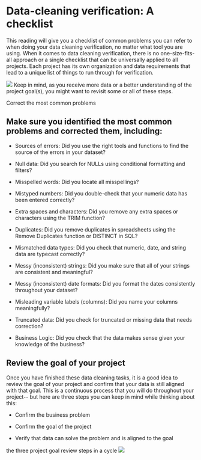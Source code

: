 # Data-cleaning verification: A checklist

This reading will give you a checklist of common problems you can refer to when doing your data cleaning verification, no matter what tool you are using. When it comes to data cleaning verification, there is no one-size-fits-all approach or a single checklist that can be universally applied to all projects. Each project has its own organization and data requirements that lead to a unique list of things to run through for verification. 

<img src="https://d3c33hcgiwev3.cloudfront.net/imageAssetProxy.v1/_GTroK8bT9Ck66CvGy_QjQ_178378e08c49411dbcd1254727c7b9e3_Screen-Shot-2021-03-05-at-1.06.55-PM.png?expiry=1678665600000&hmac=m9SWFiQTudFqFZ5UInQaMGtu0-tuxYqLrQH9obTf-kQ" >
Keep in mind, as you receive more data or a better understanding of the project goal(s), you might want to revisit some or all of these steps. 

Correct the most common problems

## Make sure you identified the most common problems and corrected them, including:

- Sources of errors: Did you use the right tools and functions to find the source of the errors in your dataset?

- Null data: Did you search for NULLs using conditional formatting and filters?

- Misspelled words: Did you locate all misspellings?

- Mistyped numbers: Did you double-check that your numeric data has been entered correctly?

- Extra spaces and characters: Did you remove any extra spaces or characters using the TRIM function?

- Duplicates: Did you remove duplicates in spreadsheets using the Remove Duplicates function or DISTINCT in SQL?

- Mismatched data types: Did you check that numeric, date, and string data are typecast correctly?

- Messy (inconsistent) strings: Did you make sure that all of your strings are consistent and meaningful?

- Messy (inconsistent) date formats: Did you format the dates consistently throughout your dataset?

- Misleading variable labels (columns): Did you name your columns meaningfully?

- Truncated data: Did you check for truncated or missing data that needs correction?

- Business Logic: Did you check that the data makes sense given your knowledge of the business? 

## Review the goal of your project

Once you have finished these data cleaning tasks, it is a good idea to review the goal of your project and confirm that your data is still aligned with that goal. This is a continuous process that you will do throughout your project-- but here are three steps you can keep in mind while thinking about this: 

- Confirm the business problem 

- Confirm the goal of the project

- Verify that data can solve the problem and is aligned to the goal 

the three project goal review steps in a cycle
<img src="https://d3c33hcgiwev3.cloudfront.net/imageAssetProxy.v1/NOCcbzNoT1GgnG8zaI9RGg_355f065c74e64e1f954c26078b22e873_Screen-Shot-2021-01-22-at-6.04.53-PM.png?expiry=1678665600000&hmac=sQ8GyukOq0AFEf5ctEAdBd5caJNp_IooRIWPFctzI70"> 
